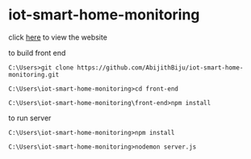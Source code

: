 # iot-smart-home-monitoring
click [here](https://iot-smart-home.w3spaces-preview.com/index.html) to view the website

to build front end
```console
C:\Users>git clone https://github.com/AbijithBiju/iot-smart-home-monitoring.git

C:\Users\iot-smart-home-monitoring>cd front-end

C:\Users\iot-smart-home-monitoring\front-end>npm install
```

to run server
```console
C:\Users\iot-smart-home-monitoring>npm install

C:\Users\iot-smart-home-monitoring>nodemon server.js

